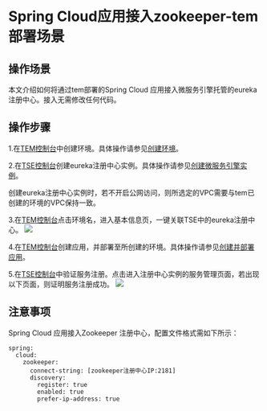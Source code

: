 
# Spring Cloud应用接入zookeeper-tem部署场景
## 操作场景
本文介绍如何将通过tem部署的Spring Cloud 应用接入微服务引擎托管的eureka注册中心。接入无需修改任何代码。
## 操作步骤

1.在[TEM控制台](https://console.cloud.tencent.com/tem)中创建环境。具体操作请参见[创建环境](https://cloud.tencent.com/document/product/1371/53293)。

2.在[TSE控制台](https://console.cloud.tencent.com/tse)创建eureka注册中心实例。具体操作请参见[创建微服务引擎实例](https://cloud.tencent.com/document/product/1364/58416)。

<dx-alert infotype="explain" title="">
创建eureka注册中心实例时，若不开启公网访问，则所选定的VPC需要与tem已创建的环境的VPC保持一致。
</dx-alert>

3.在[TEM控制台](https://console.cloud.tencent.com/tem)点击环境名，进入基本信息页，一键关联TSE中的eureka注册中心。
![](https://main.qcloudimg.com/raw/ed95c9e3282710777c3a0367031b3a8c.png)

4.在[TEM控制台](https://console.cloud.tencent.com/tem)创建应用，并部署至所创建的环境。具体操作请参见[创建并部署应用](https://cloud.tencent.com/document/product/1371/53294)。

5.在[TSE控制台](https://console.cloud.tencent.com/tse)中验证服务注册。点击进入注册中心实例的服务管理页面，若出现以下页面，则证明服务注册成功。
![](https://main.qcloudimg.com/raw/2f9befc1fee7efbbcd30542cbf3728fb.png)

## 注意事项
Spring Cloud 应用接入Zookeeper 注册中心，配置文件格式需如下所示：

```
spring:
  cloud:
    zookeeper:
      connect-string: [zookeeper注册中心IP:2181]
      discovery:
        register: true
        enabled: true
        prefer-ip-address: true
```


